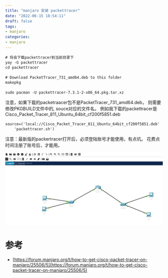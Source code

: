 ```yaml
---
title: "manjaro 安装 packettracer"
date: "2022-06-15 18:54:11"
draft: false
tags:
- manjaro
categories:
- manjaro
---
```

```
# 将会下载packettracer到当前目录下
yay -G packettracer
cd packettracer

# Download PacketTracer_731_amd64.deb to this folder
makepkg

sudo pacman -U packettracer-7.3.1-2-x86_64.pkg.tar.xz
```

注意，如果下载的packetraacer包不是PacketTracer_731_amd64.deb， 则需要修改PKGBUILD文件中的, souce对应的文件名。 例如我下载的packettracer是Cisco_Packet_Tracer_811_Ubuntu_64bit_cf200f5851.deb

```
source=('local://Cisco_Packet_Tracer_811_Ubuntu_64bit_cf200f5851.deb'                                                                                                       
    'packettracer.sh')
```

注意：最新版的packertracer打开后，必须登陆账号才能使用，有点坑。 花费点时间注册了账号后，才能用。

![](2022-10-29-19-34-07.png)

# 参考

- [https://forum.manjaro.org/t/how-to-get-cisco-packet-tracer-on-manjaro/25506/5](https://forum.manjaro.org/t/how-to-get-cisco-packet-tracer-on-manjaro/25506/5)

